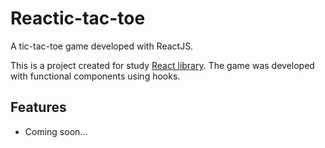 # Reactic-tac-toe

A tic-tac-toe game developed with ReactJS.

This is a project created for study [React library](https://reactjs.org/). The game was developed with functional components using hooks.


## Features

 - Coming soon...
